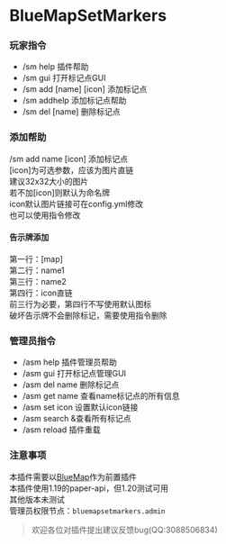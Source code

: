 # BlueMapSetMarkers
### 玩家指令
- /sm help              插件帮助
- /sm gui               打开标记点GUI
- /sm add [name] [icon] 添加标记点
- /sm addhelp           添加标记点帮助
- /sm del [name]        删除标记点
### 添加帮助
/sm add name [icon] 添加标记点  
[icon]为可选参数，应该为图片直链  
建议32x32大小的图片  
若不加[icon]则默认为命名牌  
icon默认图片链接可在config.yml修改  
也可以使用指令修改
#### 告示牌添加
第一行：[map]  
第二行：name1  
第三行：name2  
第四行：icon直链  
前三行为必要，第四行不写使用默认图标  
破坏告示牌不会删除标记，需要使用指令删除
### 管理员指令
- /asm help     插件管理员帮助
- /asm gui      打开标记点管理GUI
- /asm del name 删除标记点
- /asm get name 查看name标记点的所有信息
- /asm set icon 设置默认icon链接
- /asm search   &查看所有标记点
- /asm reload   插件重载
### 注意事项
本插件需要以[BlueMap](https://github.com/BlueMap-Minecraft/BlueMap)作为前置插件  
本插件使用1.19的paper-api，但1.20测试可用  
其他版本未测试   
管理员权限节点：`bluemapsetmarkers.admin`

>欢迎各位对插件提出建议反馈bug(QQ:3088506834)